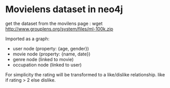 # Movielens dataset in neo4j #

get the dataset from the movilens page :
        wget http://www.grouplens.org/system/files/ml-100k.zip

Imported as a graph:
* user node (property: {age, gender})
* movie node (property: {name, date})
* genre node (linked to movie)
* occupation node (linked to user)

For simplicity the rating will be transformed to a like/dislike relationship.
like if rating > 2 else dislike.